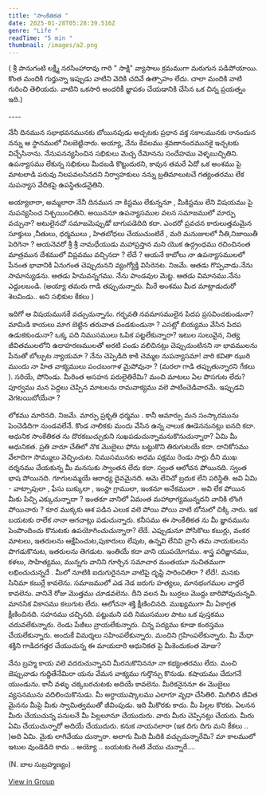```yaml
---
title: "సాంకేతికత "
date: 2025-01-28T05:28:39.516Z
genre: "Life "
readTime: "5 min "
thumbnail: /images/a2.png
---
```

<!--StartFragment-->

( శ్రీ పానుగంటి లక్ష్మీ నరసింహారావు గారి " సాక్షి" వ్యాసాలు క్రమముగా మరుగున పడిపోయాయి. కొంత మందికి గుర్తున్నా ఇప్పుడు వాటిని వెదికి చదివే ఉత్సాహం లేదు. చాలా మందికి వాటి గురించి తెలియదు. వాటిని ఒకసారి అందరికీ జ్ఞాపకం చేయడానికి చేసిన ఒక చిన్న ప్రయత్నం ఇది.)

\----

నేనీ దినమున సభాభవనమునకు బోయినపుడు అచ్చటకు ప్రధాన వక్త సకాలమునకు రానందున నన్ను ఆ స్థానములో నిలబెట్టినారు. అయ్యా, నేను కేవలము శ్రవణానందమునకై ఇచ్చటకు విచ్చేసినాను. నేనుపనన్యసించిన [](<>)సభికులు మెచ్చ రేమోనను సందేహము వెళ్ళబుచ్చితిని. ఉపన్యాసము లేకున్న సభికులు మీదబడి కొట్టుదురని, కావున తమరే ఏదో ఒక అంశము పై మాటలాడి పరువు నిలపవలసినదని నిర్వాహకులు నన్ను బ్రతిమాలుటచే గత్యంతరము లేక నుపన్యాస వేదికపై ఉపస్థితుడనైతిని.

అయ్యాలారా, అమ్మలారా నేనీ దినమున నా కిస్టము లేకున్ననూ , మీకిస్టము లేని విషయము పై నుపన్యసించ నిశ్చయించితిని. అయిననూ ఉపన్యాసముల వలన సమాజములో మార్పు వచ్చునా? అటులైనచో సమాజమెప్పుడో బాగుపడెదిది కదా. ఎందరో ప్రవచన కారులుత్తమమైన సూక్తులు ,నీతులు, ధర్మములు , హితబోధలు చేయుచుంటిరే , మరి మనుజులలో నీతి,నిజాయితీ పెరిగెనా ? ఆయనెవరో శ్రీ శ్రీ నామధేయుడు మహాప్రస్తాన మని యొక ఉద్గ్రంధము రచించినంత మాత్రమున దేశములో విప్లవము వచ్చినదా ? లేదే ? ఆయనే కాబోలు నా ఉపన్యాసములలో పేనంత భావానికి ఏనుగంత చెప్పుదునని వ్యంగ్యోక్తి విసిరెనట. నిజమే. ఆతడు గొప్పవాడు.నేను సామాన్యుడను. ఆతడు హిమవన్నగము. నేను పాండవుల మెట్ట. ఆతడు విమానము.నేను ఎద్దులబండి. (అయ్యా తమరు గాడి తప్పుచున్నారు. మీరే అంశము మీద మాట్లాడుదురో శెలవిండు.. అని సభికుల కేకలు )

ఇదిగో ఆ విషయమునకే వచ్చుచున్నాను. గర్భవతి నవమాసములైన పిదప ప్రసవించకుండునా? మామిడి కాయలు మాగ బెట్టిన తరువాత పండకుండునా ? ఎసట్లో బియ్యము వేసిన పిదప ఉడుకకుండునా? ఒక్క పది నిముసములు ఓపిక పట్టలేకున్నారా? ఇటుల సులువైన, నిత్య జీవితములలోని ఉదాహరణములతో అరటి పండు వలిచినట్లు చెప్పుచుంటినని నా భావములను పేనుతో బోల్చుట న్యాయమా ? నేను చెప్పెడిది కాకి చెమ్మల నుపన్యాసమా! వారి కవితా ఝురి ముందు నా హిత వాక్యములు పంచబంగాళ మైపోవునా ? (మరలా గాడి తప్పుతున్నారని గేకలు ). సరియే, పోనిండు. మీరింత అసహన పరులైతిరేమి? మంచి మాటలు ఏల పొసగుట లేదు? పూర్వము మన పెద్దలు చెప్పిన మాటలను రామవాక్యము వలె పాటించెడివారమే. ఇప్పుడవి వెగటయిబోయేనా ?

లోకము మారినది. నిజమే. మార్పు ప్రకృతి ధర్మము . కానీ ఆమార్పు మన సంస్కారమును పెంచెడిదిగా నుండవలేనే. కొండ నాలికకు మందు వేసిన ఉన్న నాలుక ఊడెననునట్లు ఐనది కదా. ఆధునిక సాంకేతికత ను దొరకబుచ్చుకుని సుఖపడుచున్నామనుకొనుచున్నారా? ఏమి మీ ఆధునికత. ప్రతి వారూ చేతిలో నొక మొబైలు ఫోను బట్టుకొని తిరుగుటయే కదా. దానికోసము వేలాదిగా సొమ్ములు వెచ్చించుట. నిముసమునకు అధమ పక్షము రెండు సార్లు దీని ముఖ దర్శనము చేయకున్న మీ మనసుకు స్వాంతన లేదు కదా. స్వంత ఆలోచన పోయినది. స్వంత భాష పోయినది. గూగులమ్మయే ఆరాధ్య దైవమైనది. ఆమె లేనిచో బ్రదుక లేని పరిస్థితి. అవి ఏమి - వాట్సాపులా , ఫేసు బుక్కులా , ఇంస్టా గ్రాములా, ఇంకనూ అనేకములా . అవి లేక పోయిన మీకు పిచ్చి ఎక్కుచున్నాదా ? ఇంతకూ వానిలో ఏమంత మహాభాగ్యమున్నదని వానికి లొంగి పోయినారు ? కూర ముక్కకు ఆశ పడిన ఎలుక వలె పోయి పోయి వాటి బోనులో చిక్కి నారు. ఇక బయటకు రాలేక నానా ఆగచాట్లు పడుచున్నారు. కనీసము ఈ సాంకేతికత ను మీ జ్ఞానమును పెంపొందించు కొనుటకు ఉపయోగించుచున్నారా? లేదే. ఎప్పుడునూ పోసికొలు కబుర్లు, వంకర మాటలు, ఇతరులను ఆక్షేపించుట,పుకారులు లేపుట, ఉన్నవి లేనివి వ్రాసి తమ నాయకులను పొగడుకొనుట, ఇతరులను తెగడుట. ఇంతియే కదా వాని యుపయోగము. శాస్త్ర పరిజ్ఞానము, కళలు, సాహిత్యము, మున్నగు వానిని గూర్చిన సమాచార మంతయూ నుచితముగా లభించుచున్నదే . మీలో నూటికి ఐదుగురైననూ వాటిపై దృస్టి సారించితిరా ? లేదే!. మనకు సినిమా కబుర్లే కావలెను. సమాజములో ఎడ నెడ జరుగు హత్యలు, మానభంగముల వార్తలే కావలెను. వానినే రోజు మొత్తము చూడవలెను. దీని వలన మీ బుర్రలు మొద్దు బారిపోవుచున్నవి. మానసిక వికాసము కలుగుట లేదు. ఆలోచనా శక్తి క్షీణించినది. ముఖ్యముగా మీ ఏకాగ్రత క్షీణించినది. సహనము చచ్చినది. పట్టుమని పది నిముసముల పాటు ఒక పుస్తకము చదువలేకున్నారు. రెండు పేజీలు వ్రాయలేకున్నారు. చిన్న పద్యము కూడా కంఠస్తము చేయలేకున్నారు. అందుకే విమర్శలు సహింపలేకున్నారు. మంచిని గ్రహింపలేకున్నారు. మీ మేధా శక్తిని గాడిదగత్తర చేయుచున్న ఈ మాయదారి ఆధునికత పై మీకెందుకంత మోజు?

నేను బ్రహ్మ కాయ వలె వదరుచున్నానని మీరనుకొనిననూ నా కభ్యంతరము లేదు. మంచి జెప్పువాడు గుద్దితేనేమిరా యను వేమన వాక్యము గుర్తొన్చు కొనుడు. కషాయము చేదుగనే యుండును. కానీ వళ్ళు చక్కబరచుటకు అదియే కావలెను. మీరికనైననూ ఈ మొబైలు వ్యసనమును వదిలించుకొనుడు. మీ అర్ధాయుష్కాలము ఎలాగూ వృధా చేసితిరి. మిగిలిన జీవిత మైనను మీపై మీకు స్వామిత్వముతో జీవింపుడు. ఇది మీకొరకు కాదు. మీ పిల్లల కొరకు. ఏలనన మీరు చేయుచున్న పనులనే మీ పిల్లలూనూ చేయుదురు. వారు మీరు చెప్పినట్లు చేయరు. మీరు ఏమి చేయుచున్నారో అదియే చేయుదురు. కనుక నాయనలారా (ఇక దిగు దిగు మని కేకలు .. )అది ఏమి. మైకు లాగివేయు చున్నారా. అలాగు మీది మీదికి వచ్చుచున్నారేమి? మా కాలములో ఇటుల వుండెడిది కాదు .. అయ్యో .. బయటకు గెంటి వేయు చున్నారే....

(N. బాల సుబ్రహ్మణ్యం)

[View in Group](https://www.facebook.com/groups/213960205369030/?multi_permalinks=8957327924365504&__cft__[0]=AZUPWO4Q9uwR_pGhl7YrPNU8d0djy36Uz6oU5yG4-XFhwRk2hnyYZgpfCAiasXIXBuLPqmyHcDZ-DcdCerXDef2Ba2e4pD-55b-k4H8atTO82Ske6X6VOJPac3rB6dWzBYnG3-Az9AEhDHyzWkxkEO-W&__tn__=-R)